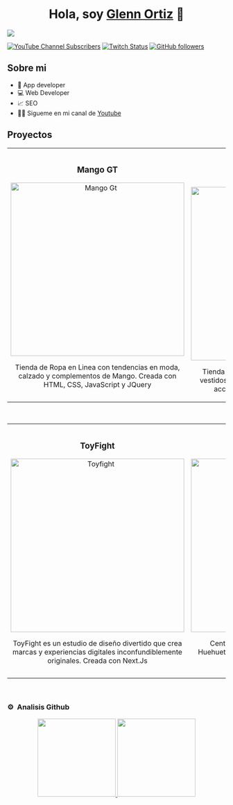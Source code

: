 <div align="center">
<h1 align="center">Hola, soy <a href="https://glenndgk.github.io/glenndeveloper/">Glenn Ortiz</a> 👋</h1>
</div>
<img src="https://i.imgur.com/enaUDVa.png">

[![YouTube Channel Subscribers](https://img.shields.io/youtube/channel/subscribers/UCXzxKoAXu-n2wIxXbl5Y2eg)](https://www.youtube.com/channel/UCXzxKoAXu-n2wIxXbl5Y2eg)
[![Twitch Status](https://img.shields.io/twitch/status/glenndgk)](https://www.twitch.tv/glenndgk)
[![GitHub followers](https://img.shields.io/github/followers/glenndgk)](https://github.com/glenndgk)

## Sobre mi

- 📲 App developer
- 💻 Web Developer
- 📈 SEO
- 🧑‍🏫 Sigueme en mi canal de  [Youtube](https://glenndgk.github.io/glenndeveloper/)
  <br>

## Proyectos 
<table>
<tr>
<td width="50%">
<h3 align="center">Mango GT</h3>
<div align="center">
<a href="https://shop.mango.com/gt/teen" target="_blank"><img src="https://i.imgur.com/3QfatD7.png" width="400" alt="Mango Gt"></a>
<p>Tienda de Ropa en Linea con tendencias en moda, calzado y complementos de Mango. Creada con HTML, CSS, JavaScript y JQuery</p>
</div>
                                                                                      
</td>

<td width="50%">
               <br>
<h3 align="center">JLUXLABEL</h3>
<div align="center">                                       
<a href="https://jluxlabel.com/" target="_blank"><img src="https://i.imgur.com/tmDd9JC.png" width="400" alt="JLUXLABEL"></a>
<br>
</p>Tienda de ropa en linea de última moda desde vestidos, blusas, pantalones, monos, conjuntos, accesorios y más!. Creada con Shopify</p>
</div>                                                             
</table>                                                                                 
</div>
<br>

<table>
<tr>
<td width="50%">
<h3 align="center">ToyFight</h3>
<div align="center">
<a href="https://toyfight.co/" target="_blank"><img src="https://i.imgur.com/rJ9Svan.png" width="400" alt="Toyfight"></a>

<p>ToyFight es un estudio de diseño divertido que crea marcas y experiencias digitales inconfundiblemente originales. Creada con Next.Js</p>
</div>
                                                                                      
</td> 

<td width="50%">
<h3 align="center">El Pantanal</h3>
<div align="center">
<a href="https://elpantanalgt.com/" target="_blank"><img src="https://i.imgur.com/JYgzQcA.png" width="400" alt="El Pantanal"></a>

<p>Centro Recreativo ubicado en Guatemala, Huehuetenango, Chiantla. Creado con Html, Css, JavaScript y Wordpress</p>
</div>
</td>

<td width="50%">
<h3 align="center">Icaro Industria</h3>
<div align="center">
<a href="https://icaroindustria.com/" target="_blank"><img src="https://imgur.com/a/Snq1i46" width="400" alt="Icaro Industria"></a>

<p>Plataforma de Cineastas Guatemalteca. Agenda tus citas, chatea con proyectos o empresas. Creado con Html, Css, JavaScript y Wordpress</p>
</div>
</td>

<td width="50%">
<h3 align="center">Alcance Estudio</h3>
<div align="center">
<a href="https://alcanceestudio.com/" target="_blank"><img src="https://imgur.com/a/i7rvdcC" width="400" alt="Alcance Estudio"></a>

<p>Estudio de Arquitectos. Dedicados al diseño, construcción, remodelación, mantenimiento de todo tipo de inmueble y mobiliario. Creado con Html, Css, JavaScript y Wordpress</p>
</div>
                                                                                      
</td>  

<td width="50%">
<h3 align="center">Bekaus</h3>
<div align="center">
<a href="https://bekaus.com/" target="_blank"><img src="https://imgur.com/a/lbMHpY0" width="400" alt="Bekaus"></a>

<p>¡Tienda en línea con productos novedosos, de calidad y al precio justo!. Creado con Html, Css, JavaScript y Wordpress</p>
</div>
                                                                                      
</td>  
</table>                                                                                 
</div>
<br>

### ⚙️ &nbsp;Analisis Github

<p align="center">
<a href="https://github.com/glenndgk">
  <img height="180em" src="https://github-readme-stats-eight-theta.vercel.app/api?username=glenndgk&show_icons=true&theme=algolia&include_all_commits=true&count_private=true"/>
  <img height="180em" src="https://github-readme-stats-eight-theta.vercel.app/api/top-langs/?username=glenndgk&layout=compact&langs_count=8&theme=algolia"/>
</a>
</p>
